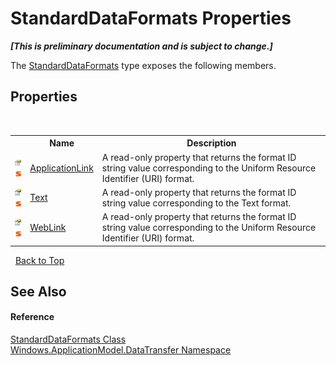# StandardDataFormats Properties
 _**\[This is preliminary documentation and is subject to change.\]**_

The <a href="T_Windows_ApplicationModel_DataTransfer_StandardDataFormats">StandardDataFormats</a> type exposes the following members.


## Properties
&nbsp;<table><tr><th></th><th>Name</th><th>Description</th></tr><tr><td>![Public property](media/pubproperty.gif "Public property")![Static member](media/static.gif "Static member")</td><td><a href="P_Windows_ApplicationModel_DataTransfer_StandardDataFormats_ApplicationLink">ApplicationLink</a></td><td>
A read-only property that returns the format ID string value corresponding to the Uniform Resource Identifier (URI) format.</td></tr><tr><td>![Public property](media/pubproperty.gif "Public property")![Static member](media/static.gif "Static member")</td><td><a href="P_Windows_ApplicationModel_DataTransfer_StandardDataFormats_Text">Text</a></td><td>
A read-only property that returns the format ID string value corresponding to the Text format.</td></tr><tr><td>![Public property](media/pubproperty.gif "Public property")![Static member](media/static.gif "Static member")</td><td><a href="P_Windows_ApplicationModel_DataTransfer_StandardDataFormats_WebLink">WebLink</a></td><td>
A read-only property that returns the format ID string value corresponding to the Uniform Resource Identifier (URI) format.</td></tr></table>&nbsp;
<a href="#standarddataformats-properties">Back to Top</a>

## See Also


#### Reference
<a href="T_Windows_ApplicationModel_DataTransfer_StandardDataFormats">StandardDataFormats Class</a><br /><a href="N_Windows_ApplicationModel_DataTransfer">Windows.ApplicationModel.DataTransfer Namespace</a><br />